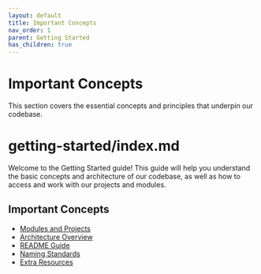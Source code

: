 ```yaml
---
layout: default
title: Important Concepts
nav_order: 1
parent: Getting Started
has_children: true
---
```


# Important Concepts

This section covers the essential concepts and principles that underpin our codebase.
# getting-started/index.md
Welcome to the Getting Started guide! This guide will help you understand the basic concepts and architecture of our codebase, as well as how to access and work with our projects and modules.

## Important Concepts
- [Modules and Projects](important-concepts/1modules-projects.md)
- [Architecture Overview](important-concepts/2architecture.md)
- [README Guide](important-concepts/3readme-guide.md)
- [Naming Standards](important-concepts/4naming-standards.md)
- [Extra Resources](important-concepts/5extra-resources.md)

